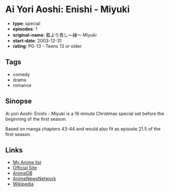 # Ai Yori Aoshi: Enishi - Miyuki

-   **type**: special
-   **episodes**: 1
-   **original-name**: 藍より青し～縁～ Miyuki
-   **start-date**: 2003-12-31
-   **rating**: PG-13 - Teens 13 or older

## Tags

-   comedy
-   drama
-   romance

## Sinopse

Ai yori Aoshi: Enishi - Miyuki is a 16 minute Christmas special set before the beginning of the first season.

Based on manga chapters 43-44 and would also fit as episode 21.5 of the first season.

## Links

-   [My Anime list](https://myanimelist.net/anime/3266/Ai_Yori_Aoshi__Enishi_-_Miyuki)
-   [Official Site](http://www.aiyoriaoshi.com/enishi/)
-   [AnimeDB](http://anidb.info/perl-bin/animedb.pl?show=anime&aid=1059)
-   [AnimeNewsNetwork](http://www.animenewsnetwork.com/encyclopedia/anime.php?id=2568)
-   [Wikipedia](http://en.wikipedia.org/wiki/Ai_Yori_Aoshi)
